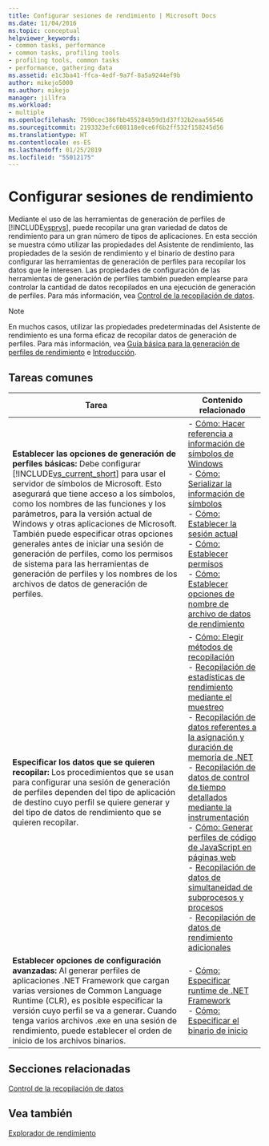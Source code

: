 ```yaml
---
title: Configurar sesiones de rendimiento | Microsoft Docs
ms.date: 11/04/2016
ms.topic: conceptual
helpviewer_keywords:
- common tasks, performance
- common tasks, profiling tools
- profiling tools, common tasks
- performance, gathering data
ms.assetid: e1c3ba41-ffca-4edf-9a7f-8a5a9244ef9b
author: mikejo5000
ms.author: mikejo
manager: jillfra
ms.workload:
- multiple
ms.openlocfilehash: 7590cec386fbb455284b59d1d37f32b2eaa56546
ms.sourcegitcommit: 2193323efc608118e0ce6f6b2ff532f158245d56
ms.translationtype: HT
ms.contentlocale: es-ES
ms.lasthandoff: 01/25/2019
ms.locfileid: "55012175"
---
```

# <a name="configure-performance-sessions"></a>Configurar sesiones de rendimiento
Mediante el uso de las herramientas de generación de perfiles de [!INCLUDE[vsprvs](../code-quality/includes/vsprvs_md.md)], puede recopilar una gran variedad de datos de rendimiento para un gran número de tipos de aplicaciones. En esta sección se muestra cómo utilizar las propiedades del Asistente de rendimiento, las propiedades de la sesión de rendimiento y el binario de destino para configurar las herramientas de generación de perfiles para recopilar los datos que le interesen. Las propiedades de configuración de las herramientas de generación de perfiles también pueden emplearse para controlar la cantidad de datos recopilados en una ejecución de generación de perfiles. Para más información, vea [Control de la recopilación de datos](../profiling/controlling-data-collection.md).  
  
> [!NOTE]
>  En muchos casos, utilizar las propiedades predeterminadas del Asistente de rendimiento es una forma eficaz de recopilar datos de generación de perfiles. Para más información, vea [Guía básica para la generación de perfiles de rendimiento](../profiling/beginners-guide-to-performance-profiling.md) e [Introducción](../profiling/getting-started-with-performance-tools.md).  
  
## <a name="common-tasks"></a>Tareas comunes
  
| Tarea | Contenido relacionado |
| - | - |
| **Establecer las opciones de generación de perfiles básicas:** Debe configurar [!INCLUDE[vs_current_short](../code-quality/includes/vs_current_short_md.md)] para usar el servidor de símbolos de Microsoft. Esto asegurará que tiene acceso a los símbolos, como los nombres de las funciones y los parámetros, para la versión actual de Windows y otras aplicaciones de Microsoft. También puede especificar otras opciones generales antes de iniciar una sesión de generación de perfiles, como los permisos de sistema para las herramientas de generación de perfiles y los nombres de los archivos de datos de generación de perfiles. | -   [Cómo: Hacer referencia a información de símbolos de Windows](../profiling/how-to-reference-windows-symbol-information.md)<br />-   [Cómo: Serializar la información de símbolos](../profiling/how-to-serialize-symbol-information.md)<br />-   [Cómo: Establecer la sesión actual](../profiling/how-to-set-the-current-session.md)<br />-   [Cómo: Establecer permisos](../profiling/how-to-set-permissions.md)<br />-   [Cómo: Establecer opciones de nombre de archivo de datos de rendimiento](../profiling/how-to-set-performance-data-file-name-options.md) |
| **Especificar los datos que se quieren recopilar:** Los procedimientos que se usan para configurar una sesión de generación de perfiles dependen del tipo de aplicación de destino cuyo perfil se quiere generar y del tipo de datos de rendimiento que se quieren recopilar. | -   [Cómo: Elegir métodos de recopilación](../profiling/how-to-choose-collection-methods.md)<br />-   [Recopilación de estadísticas de rendimiento mediante el muestreo](../profiling/collecting-performance-statistics-by-using-sampling.md)<br />-   [Recopilación de datos referentes a la asignación y duración de memoria de .NET](../profiling/collecting-dotnet-memory-allocation-and-lifetime-data.md)<br />-   [Recopilación de datos de control de tiempo detallados mediante la instrumentación](../profiling/collecting-detailed-timing-data-by-using-instrumentation.md)<br />-   [Cómo: Generar perfiles de código de JavaScript en páginas web](../profiling/how-to-profile-javascript-code-in-web-pages.md)<br />-   [Recopilación de datos de simultaneidad de subprocesos y procesos](../profiling/collecting-thread-and-process-concurrency-data.md)<br />-   [Recopilación de datos de rendimiento adicionales](../profiling/collecting-additional-performance-data.md) |
| **Establecer opciones de configuración avanzadas:** Al generar perfiles de aplicaciones .NET Framework que cargan varias versiones de Common Language Runtime (CLR), es posible especificar la versión cuyo perfil se va a generar. Cuando tenga varios archivos .exe en una sesión de rendimiento, puede establecer el orden de inicio de los archivos binarios. | -   [Cómo: Especificar runtime de .NET Framework](../profiling/how-to-specify-the-dotnet-framework-runtime.md)<br />-   [Cómo: Especificar el binario de inicio](../profiling/how-to-specify-the-binary-to-start.md) |
  
## <a name="related-sections"></a>Secciones relacionadas  
 [Control de la recopilación de datos](../profiling/controlling-data-collection.md)  
  
## <a name="see-also"></a>Vea también  
 [Explorador de rendimiento](../profiling/performance-explorer.md)